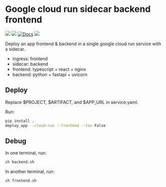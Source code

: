 # Google cloud run sidecar backend frontend
![](https://img.shields.io/badge/version-v0.0.1-blue.svg)
![](https://img.shields.io/badge/python-3.9-blue.svg)
[![Docs](https://img.shields.io/badge/docs-confluence-013A97)]()
![](https://img.shields.io/badge/dev-orange.svg)

Deploy an app frontend & backend in a single google cloud run service with a sidecar.

- ingress: frontend
- sidecar: backend
- frontend: typescript + react + nginx
- backend: python + fastapi + uvicorn

## Deploy
Replace $PROJECT, $ARTIFACT, and $APP_URL in service.yaml.

Run:
```sh
pip install .
deploy_app --cloud-run --frontend --tox False
```

## Debug
In one terminal, run:
```sh
sh backend.sh
```

In another terminal, run:
```sh
sh frontend.sh
```